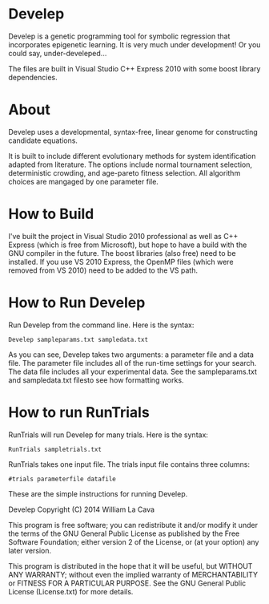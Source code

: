 Develep
=======
Develep is a genetic programming tool for symbolic regression that incorporates epigenetic learning.
It is very much under development! Or you could say, under-develeped...

The files are built in Visual Studio C++ Express 2010 with some boost library dependencies. 

About
=====
Develep uses a developmental, syntax-free, linear genome for constructing candidate equations. 

It is built to include different evolutionary methods for system identification adapted from literature. The options include  normal tournament selection, deterministic crowding, and age-pareto fitness selection. All algorithm choices are mangaged by one parameter file. 

How to Build
============
I've built the project in Visual Studio 2010 professional as well as C++ Express (which is free from Microsoft), but hope to have a build with the GNU compiler in the future. The boost libraries (also free) need to be installed. If you use VS 2010 Express, the OpenMP files (which were removed from VS 2010) need to be added to the VS path. 

How to Run Develep
==================
Run Develep from the command line. Here is the syntax:
```
Develep sampleparams.txt sampledata.txt
```
As you can see, Develep takes two arguments: a parameter file and a data file. The parameter file includes all of the run-time settings for your search. The data file includes all your experimental data. See the sampleparams.txt and sampledata.txt filesto see how formatting works.   

How to run RunTrials
====================
RunTrials will run Develep for many trials. Here is the syntax:
```
RunTrials sampletrials.txt
```
RunTrials takes one input file. The trials input file contains three columns:
```
#trials parameterfile datafile
```
These are the simple instructions for running Develep. 

Develep
Copyright (C) 2014  William La Cava


This program is free software; you can redistribute it and/or modify
it under the terms of the GNU General Public License as published by
the Free Software Foundation; either version 2 of the License, or
(at your option) any later version.

This program is distributed in the hope that it will be useful,
but WITHOUT ANY WARRANTY; without even the implied warranty of
MERCHANTABILITY or FITNESS FOR A PARTICULAR PURPOSE.  See the
GNU General Public License (License.txt) for more details.


 

